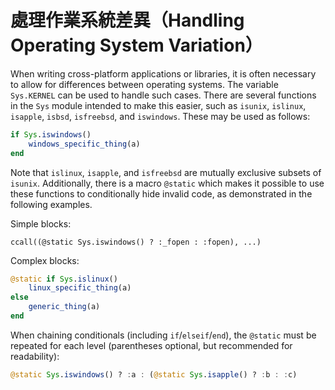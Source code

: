 # 處理作業系統差異（Handling Operating System Variation）

When writing cross-platform applications or libraries, it is often necessary to allow for
differences between operating systems. The variable `Sys.KERNEL` can be used to handle such
cases. There are several functions in the `Sys` module intended to make this easier, such as
`isunix`, `islinux`, `isapple`, `isbsd`, `isfreebsd`, and `iswindows`. These may be used
as follows:

```julia
if Sys.iswindows()
    windows_specific_thing(a)
end
```

Note that `islinux`, `isapple`, and `isfreebsd` are mutually exclusive subsets of `isunix`.
Additionally, there is a macro `@static` which makes it possible to use these functions to
conditionally hide invalid code, as demonstrated in the following examples.

Simple blocks:

```
ccall((@static Sys.iswindows() ? :_fopen : :fopen), ...)
```

Complex blocks:

```julia
@static if Sys.islinux()
    linux_specific_thing(a)
else
    generic_thing(a)
end
```

When chaining conditionals (including `if`/`elseif`/`end`), the `@static` must be repeated for
each level (parentheses optional, but recommended for readability):

```julia
@static Sys.iswindows() ? :a : (@static Sys.isapple() ? :b : :c)
```

